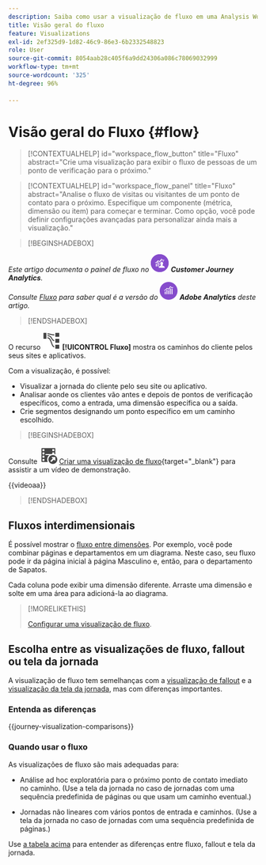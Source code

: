 ```yaml
---
description: Saiba como usar a visualização de fluxo em uma Analysis Workspace.
title: Visão geral do fluxo
feature: Visualizations
exl-id: 2ef325d9-1d82-46c9-86e3-6b2332548823
role: User
source-git-commit: 8054aab28c405f6a9dd24306a086c78069032999
workflow-type: tm+mt
source-wordcount: '325'
ht-degree: 96%

---
```


# Visão geral do Fluxo {#flow}

<!-- markdownlint-disable MD034 -->

>[!CONTEXTUALHELP]
>id="workspace_flow_button"
>title="Fluxo"
>abstract="Crie uma visualização para exibir o fluxo de pessoas de um ponto de verificação para o próximo."

>[!CONTEXTUALHELP]
>id="workspace_flow_panel"
>title="Fluxo"
>abstract="Analise o fluxo de visitas ou visitantes de um ponto de contato para o próximo. Especifique um componente (métrica, dimensão ou item) para começar e terminar. Como opção, você pode definir configurações avançadas para personalizar ainda mais a visualização."

<!-- markdownlint-enable MD034 -->


>[!BEGINSHADEBOX]

_Este artigo documenta o painel de fluxo no_ ![CustomerJourneyAnalytics](/help/assets/icons/CustomerJourneyAnalytics.svg) _**Customer Journey Analytics**._<br/>_Consulte [Fluxo](https://experienceleague.adobe.com/pt-br/docs/analytics/analyze/analysis-workspace/visualizations/flow/flow) para saber qual é a versão do_ ![AdobeAnalytics](/help/assets/icons/AdobeAnalytics.svg) _**Adobe Analytics** deste artigo._

>[!ENDSHADEBOX]


O recurso ![GraphPathing](/help/assets/icons/GraphPathing.svg) **[!UICONTROL Fluxo]** mostra os caminhos do cliente pelos seus sites e aplicativos.

Com a visualização, é possível:

* Visualizar a jornada do cliente pelo seu site ou aplicativo.
* Analisar aonde os clientes vão antes e depois de pontos de verificação específicos, como a entrada, uma dimensão específica ou a saída.
* Crie segmentos designando um ponto específico em um caminho escolhido.


>[!BEGINSHADEBOX]

Consulte ![VideoCheckedOut](/help/assets/icons/VideoCheckedOut.svg) [Criar uma visualização de fluxo](https://video.tv.adobe.com/v/346063/?quality=12&learn=on){target="_blank"} para assistir a um vídeo de demonstração.

{{videoaa}}

>[!ENDSHADEBOX]


## Fluxos interdimensionais

É possível mostrar o [fluxo entre dimensões](/help/analysis-workspace/visualizations/c-flow/multi-dimensional-flow.md). Por exemplo, você pode combinar páginas e departamentos em um diagrama. Neste caso, seu fluxo pode ir da página inicial à página Masculino e, então, para o departamento de Sapatos.

Cada coluna pode exibir uma dimensão diferente. Arraste uma dimensão e solte em uma área para adicioná-la ao diagrama.

>[!MORELIKETHIS]
>
>[Configurar uma visualização de fluxo](/help/analysis-workspace/visualizations/c-flow/create-flow.md).
>

## Escolha entre as visualizações de fluxo, fallout ou tela da jornada

A visualização de fluxo tem semelhanças com a [visualização de fallout](/help/analysis-workspace/visualizations/fallout/fallout-flow.md) e a [visualização da tela da jornada](/help/analysis-workspace/visualizations/journey-canvas/journey-canvas.md), mas com diferenças importantes.

### Entenda as diferenças

<!-- Information in this snippet is shared between Journey canvas, Fallout, and Flow visualization docs -->

{{journey-visualization-comparisons}}

### Quando usar o fluxo

As visualizações de fluxo são mais adequadas para:

* Análise ad hoc exploratória para o próximo ponto de contato imediato no caminho. (Use a tela da jornada no caso de jornadas com uma sequência predefinida de páginas ou que usam um caminho eventual.)

* Jornadas não lineares com vários pontos de entrada e caminhos. (Use a tela da jornada no caso de jornadas com uma sequência predefinida de páginas.)

Use [a tabela acima](#understand-the-differences) para entender as diferenças entre fluxo, fallout e tela da jornada.
